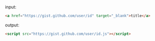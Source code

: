 input:
```html
<a href="https://gist.github.com/user/id" target="_blank">title</a>
```

output:
```html
<script src="https://gist.github.com/user/id.js"></script>
```
